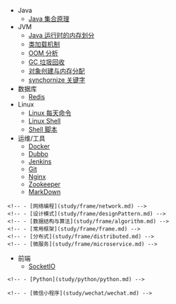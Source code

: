 - Java
	<!-- - [Java 多线程](study/java/thread.md) -->
	- [Java 集合原理](study/java/array.md)
	<!-- - [Spring 相关](study/java/spring.md) -->
	<!-- - [Spring Boot](study/java/springBoot.md) -->
	<!-- - [Spring Cloud](study/java/springCloud.md) -->
	<!-- - [JMM 内存模型](study/java/jmm.md) -->
	<!-- - [Netty/Mina](study/java/netty.md) -->
	<!-- - [Tomcat 设计/调优](study/java/tomcat.md) -->
- JVM
	- [Java 运行时的内存划分](study/jvm/runMemery.md)
	- [类加载机制](study/jvm/classLoader.md)
	- [OOM 分析](study/jvm/oom.md)	
	- [GC 垃圾回收](study/jvm/gc.md)
	- [对象创建与内存分配](study/jvm/newObject.md)
	- [synchornize 关键字](study/jvm/synchronize.md)
- 数据库
	<!-- - [MySql](study/db/mysql.md) -->
	- [Redis](study/db/redis.md)
	<!-- - [Mongo](study/db/mongo.md) -->
- Linux
	- [Linux 每天命令](study/Linux/linuxCommand.md)
	- [Linux Shell](study/Linux/shell.md)
	- [Shell 脚本](study/Linux/shellScript.md)
- 运维/工具
	- [Docker](study/utils/docker.md)
	- [Dubbo](study/utils/dubbo.md)
	- [Jenkins](study/utils/jenkins.md)
	<!-- - [MQ](study/utils/mq.md) -->
	- [Git](study/utils/git.md)
	- [Nginx](study/utils/nginx.md)
	<!-- - [Nexus](study/utils/nexus.md) -->
	- [Zookeeper](study/utils/zookeeper.md)
	- [MarkDown](study/utils/markDown.md)
<!-- - 架构设计 -->
	<!-- - [网络编程](study/frame/network.md) -->
	<!-- - [设计模式](study/frame/designPattern.md) -->
	<!-- - [数据结构与算法](study/frame/algorithm.md) -->
	<!-- - [常用框架](study/frame/frame.md) -->
	<!-- - [分布式](study/frame/distributed.md) -->
	<!-- - [微服务](study/frame/microservice.md) -->
- 前端
	- [SocketIO](study/front/websocket.md)
	<!-- - [FreeMarker](study/front/freemarker.md) -->
<!-- - Python  -->
	<!-- - [Python](study/python/python.md) -->
<!-- - 微信 -->
	<!-- - [微信小程序](study/wechat/wechat.md) -->